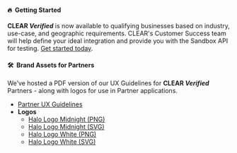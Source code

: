 #### 🔥&nbsp; Getting Started
**CLEAR _Verified_** is now available to qualifying businesses based on industry, use-case, and geographic requirements. CLEAR's Customer Success team will help define your ideal integration and provide you with the Sandbox API for testing. [Get started today](https://www.clearme.com/contact).

#### 🛠️&nbsp; Brand Assets for Partners
We’ve hosted a PDF version of our UX Guidelines for **CLEAR _Verified_** Partners - along with logos for use in Partner applications.
- [Partner UX Guidelines](https://github.com/clearverified/brand-assets-for-partners/blob/ff8ac912f77799ba27b20a0e3d331b78e955032a/CLEAR-Verified-Partner-UX-Guidelines.pdf)
- **Logos**
  - [Halo Logo Midnight (PNG)](https://github.com/clearverified/brand-assets-for-partners/blob/3cbc3761ff7724d999fc5030de6d6de0a723b03d/CLEAR_Logo_Halo_Midnight_RGB_DIGITAL.png)
  - [Halo Logo Midnight (SVG)](https://github.com/clearverified/brand-assets-for-partners/blob/3cbc3761ff7724d999fc5030de6d6de0a723b03d/CLEAR_Logo_Halo_K_RGB_DIGITAL.svg)
  - [Halo Logo White (PNG)](https://github.com/clearverified/brand-assets-for-partners/blob/3cbc3761ff7724d999fc5030de6d6de0a723b03d/CLEAR_Logo_Halo_KO_RGB_DIGITAL.png)
  - [Halo Logo White (SVG)](https://github.com/clearverified/brand-assets-for-partners/blob/3cbc3761ff7724d999fc5030de6d6de0a723b03d/CLEAR_Logo_Halo_KO_RGB_DIGITAL.svg)
